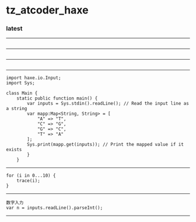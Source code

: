 # tz_atcoder_haxe


### latest
---
```

```
---
```

```
---
```

```
---
```
import haxe.io.Input;
import Sys;

class Main {
    static public function main() {
        var inputs = Sys.stdin().readLine(); // Read the input line as a string
        var mapp:Map<String, String> = [
            "A" => "T",
            "C" => "G",
            "G" => "C",
            "T" => "A"
        ];
        Sys.print(mapp.get(inputs)); // Print the mapped value if it exists
        }
    }
```
---
```
for (i in 0...10) {
    trace(i);
}
```
---
```
数字入力
var n = inputs.readLine().parseInt();
```
---

